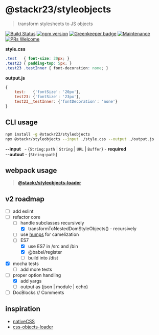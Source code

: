 # @stackr23/styleobjects
> transform stylesheets to JS objects

[![Build Status](https://travis-ci.com/stackr23/styleobjects.svg?branch=master)](https://travis-ci.com/stackr23/styleobjects)
[![npm version](https://badge.fury.io/js/%40stackr23%2Fstyleobjects.svg?v020)](http://npm.im/@stackr23/styleobjects) [![Greenkeeper badge](https://badges.greenkeeper.io/stackr23/styleobjects.svg)](https://greenkeeper.io/)
[![Maintenance][maintenance-img]][maintenance-url]
[![PRs Welcome][pr-welcome]](http://makeapullrequest.com)

[maintenance-img]: https://img.shields.io/badge/Maintained%3F-yes-green.svg
[maintenance-url]: https://GitHub.com/stackR23/styleobjects/graphs/
[pr-welcome]: https://img.shields.io/badge/PRs-welcome-brightgreen.svg?style=flat-square

__style.css__
```css
.test   { font-size: 20px; }
.test23 { padding-top: 5px; }
.test23 .testInner { font-decoration: none; }
```

__output.js__
```javascript
{
    test:   {'fontSize': '20px'},
    test23: {'fontSize': '23px'},
    test23__testInner: {'fontDecoration': 'none'}
}
```

## CLI usage

```bash
npm install -g @stackr23/styleobjects  
npx @stackr/styleobjects --input ./style.css --output ./output.js
```

__--input__&nbsp;&nbsp;&nbsp;- {`String:path` | `String` | `URL` | `Buffer`} - __required__  
__--outout__&nbsp;- {`String:path`}

## webpack usage
> __[@stackr/styleobjects-loader](https://github.com/stackr23/styleobjects-loader)__

## v2 roadmap  
* [ ] add eslint
* [ ] refactor core
    * [ ] handle subclasses recursively  
        * [x] transformToNestedDomStyleObjects() - recursively
    * [ ] use [humps](https://www.npmjs.com/package/humps) for camelization  
    * [ ] ES7
        * [x] use ES7 in /src and /bin
        * [x] @babel/register
        * [ ] build into /dist
* [x] mocha tests 
    * [ ] add more tests
* [ ] proper option handling
    * [x] add yargs
    * [ ] output as (json | module | echo)
* [ ] DocBlocks // Comments  

## inspiration
* [nativeCSS](https://github.com/raphamorim/native-css)  
* [css-objects-loader](https://github.com/pl12133/css-object-loader)
